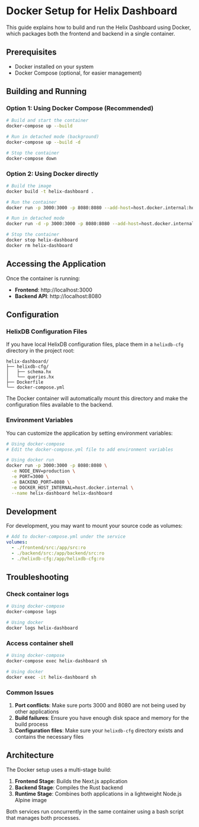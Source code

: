 # Docker Setup for Helix Dashboard

This guide explains how to build and run the Helix Dashboard using Docker, which packages both the frontend and backend in a single container.

## Prerequisites

- Docker installed on your system
- Docker Compose (optional, for easier management)

## Building and Running

### Option 1: Using Docker Compose (Recommended)

```bash
# Build and start the container
docker-compose up --build

# Run in detached mode (background)
docker-compose up --build -d

# Stop the container
docker-compose down
```

### Option 2: Using Docker directly

```bash
# Build the image
docker build -t helix-dashboard .

# Run the container
docker run -p 3000:3000 -p 8080:8080 --add-host=host.docker.internal:host-gateway --name helix-dashboard helix-dashboard

# Run in detached mode
docker run -d -p 3000:3000 -p 8080:8080 --add-host=host.docker.internal:host-gateway --name helix-dashboard helix-dashboard

# Stop the container
docker stop helix-dashboard
docker rm helix-dashboard
```

## Accessing the Application

Once the container is running:

- **Frontend**: http://localhost:3000
- **Backend API**: http://localhost:8080

## Configuration

### HelixDB Configuration Files

If you have local HelixDB configuration files, place them in a `helixdb-cfg` directory in the project root:

```
helix-dashboard/
├── helixdb-cfg/
│   ├── schema.hx
│   └── queries.hx
├── Dockerfile
└── docker-compose.yml
```

The Docker container will automatically mount this directory and make the configuration files available to the backend.

### Environment Variables

You can customize the application by setting environment variables:

```bash
# Using docker-compose
# Edit the docker-compose.yml file to add environment variables

# Using docker run
docker run -p 3000:3000 -p 8080:8080 \
  -e NODE_ENV=production \
  -e PORT=3000 \
  -e BACKEND_PORT=8080 \
  -e DOCKER_HOST_INTERNAL=host.docker.internal \
  --name helix-dashboard helix-dashboard
```

## Development

For development, you may want to mount your source code as volumes:

```yaml
# Add to docker-compose.yml under the service
volumes:
  - ./frontend/src:/app/src:ro
  - ./backend/src:/app/backend/src:ro
  - ./helixdb-cfg:/app/helixdb-cfg:ro
```

## Troubleshooting

### Check container logs

```bash
# Using docker-compose
docker-compose logs

# Using docker
docker logs helix-dashboard
```

### Access container shell

```bash
# Using docker-compose
docker-compose exec helix-dashboard sh

# Using docker
docker exec -it helix-dashboard sh
```

### Common Issues

1. **Port conflicts**: Make sure ports 3000 and 8080 are not being used by other applications
2. **Build failures**: Ensure you have enough disk space and memory for the build process
3. **Configuration files**: Make sure your `helixdb-cfg` directory exists and contains the necessary files

## Architecture

The Docker setup uses a multi-stage build:

1. **Frontend Stage**: Builds the Next.js application
2. **Backend Stage**: Compiles the Rust backend
3. **Runtime Stage**: Combines both applications in a lightweight Node.js Alpine image

Both services run concurrently in the same container using a bash script that manages both processes.
